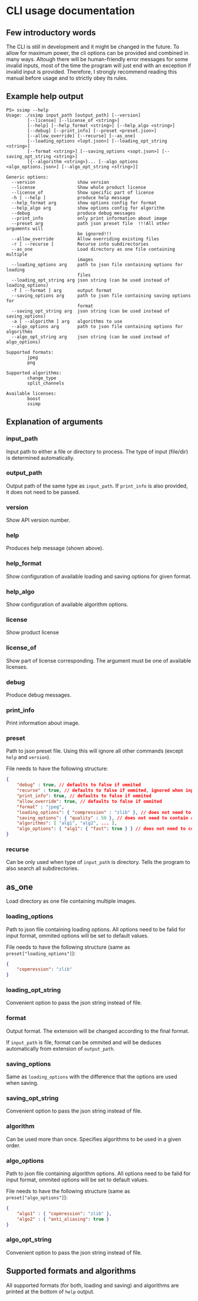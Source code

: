 # CLI usage documentation

## Few introductory words
The CLI is still in development and it might be changed in the future. To allow for maximum power, the cli options can
be provided and combined in many ways. Altough there will be human-friendly error messages for some invalid inputs, most of the time the
program will just end with an exception if invalid input is provided.
Therefore, I strongly recommend reading this manual before usage and to strictly obey its rules.

## Example help output
``` pwsh
PS> ssimp --help
Usage: ./ssimp input_path [output_path] [--version]
        [--license] [--license_of <string>]
        [--help] [--help_format <string>] [--help_algo <string>]
        [--debug] [--print_info] [--preset <preset.json>]
        [--allow_override] [--recurse] [--as_one]
        [--loading_options <lopt.json>] [--loading_opt_string <string>]
        [--format <string>] [--saving_options <sopt.json>] [--saving_opt_string <string>]
        [{--algorithm <string>}... [--algo_options <algo_options.json>] [--algo_opt_string <string>]]

Generic options:
  --version                show version
  --license                Show whole product license
  --license_of             Show specific part of license
  -h [ --help ]            produce help message
  --help_format arg        show options config for format
  --help_algo arg          show options config for algorithm
  --debug                  produce debug messages
  --print_info             only print information about image
  --preset arg             path json preset file  !!!All other arguments will
                           be ignored!!!
  --allow_override         Allow overriding existing files
  -r [ --recurse ]         Recurse into subdirectories
  --as_one                 Load directory as one file containing multiple
                           images
  --loading_options arg    path to json file containing options for loading
                           files
  --loading_opt_string arg json string (can be used instead of loading_options)
  -f [ --format ] arg      output format
  --saving_options arg     path to json file containing saving options for
                           format
  --saving_opt_string arg  json string (can be used instead of saving_options)
  -a [ --algorithm ] arg   algorithms to use
  --algo_options arg       path to json file containing options for algorithms
  --algo_opt_string arg    json string (can be used instead of algo_options)

Supported formats:
        jpeg
        png

Supported algorithms:
        change_type
        split_channels

Available licenses:
        boost
        ssimp
```

## Explanation of arguments
### input_path
Input path to either a file or directory to process. The type of input (file/dir) is determined automatically.

### output_path
Output path of the same type as `input_path`. If `print_info` is also provided, it does not need to be passed.

### version
Show API version number.

### help
Produces help message (shown above).

### help_format
Show configuration of available loading and saving options for given format.

### help_algo
Show configuration of available algorithm options.

### license
Show product license

### license_of
Show part of license corresponding. The argument must be one of available licenses.

### debug
Produce debug messages.

### print_info
Print information about image.

### preset
Path to json preset file. Using this will ignore all other commands (except `help` and `version`).

File needs to have the following structure:
``` json
{
    "debug" : true, // defaults to false if ommited
    "recurse" : true, // defaults to false if ommited, ignored when input_path is file
    "print_info": true, // defaults to false if ommited
    "allow_override": true, // defaults to false if ommited
    "format" : "jpeg",
    "loading_options": { "compression" : "zlib" }, // does not need to contain all options, but needs to exist
    "saving_options": { "quality" : 50 }, // does not need to contain all options, but needs to exist
    "algorithms": [ "alg1", "alg2", ... ],
    "algo_options": { "alg1": { "fast": true } } // does not need to contain all algorithms, but needs to exist
}
```


### recurse
Can be only used when type of `input_path` is directory. Tells the program to also search all subdirectories.

## as_one
Load directory as one file containing multiple images.

### loading_options
Path to json file containing loading options. All options need to be falid for input format, ommited options will be set to default values.

File needs to have the following structure (same as `preset["loading_options"]`):
``` json
{
    "copmression": "zlib"
}
```
### loading_opt_string
Convenient option to pass the json string instead of file.

### format
Output format. The extension will be changed according to the final format.

If `input_path` is file, format can be ommited and will be deduces automatically from extension of `output_path`.

### saving_options
Same as `loading_options` with the difference that the options are used when saving.

### saving_opt_string
Convenient option to pass the json string instead of file.

### algorithm
Can be used more than once. Specifies algorithms to be used in a given order.

### algo_options
Path to json file containing algorithm options. All options need to be falid for input format, ommited options will be set to default values.

File needs to have the following structure (same as `preset["algo_options"]`):
``` json
{
    "algo1" : { "copmression": "zlib" },
    "algo2" : { "anti_aliasing": true }
}
```

### algo_opt_string
Convenient option to pass the json string instead of file.

## Supported formats and algorithms
All supported formats (for both, loading and saving) and algorithms are printed at the bottom of `help` output.
